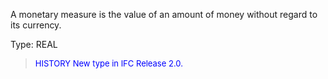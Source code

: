 ﻿A monetary measure is the value of an amount of money without regard to its currency.

Type: REAL

> <font size="-1" color="#0000FF">HISTORY New type in IFC Release 2.0.
</font>